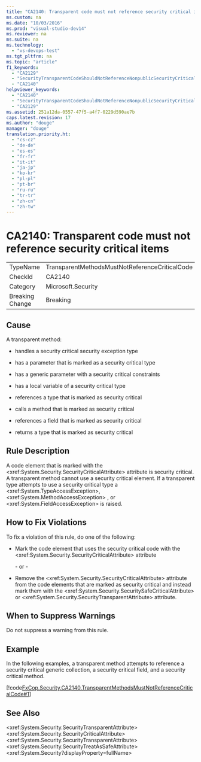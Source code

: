 ```yaml
---
title: "CA2140: Transparent code must not reference security critical items"
ms.custom: na
ms.date: "10/03/2016"
ms.prod: "visual-studio-dev14"
ms.reviewer: na
ms.suite: na
ms.technology: 
  - "vs-devops-test"
ms.tgt_pltfrm: na
ms.topic: "article"
f1_keywords: 
  - "CA2129"
  - "SecurityTransparentCodeShouldNotReferenceNonpublicSecurityCriticalCode"
  - "CA2140"
helpviewer_keywords: 
  - "CA2140"
  - "SecurityTransparentCodeShouldNotReferenceNonpublicSecurityCriticalCode"
  - "CA2129"
ms.assetid: 251a12da-0557-47f5-a4f7-0229d590ae7b
caps.latest.revision: 17
ms.author: "douge"
manager: "douge"
translation.priority.ht: 
  - "cs-cz"
  - "de-de"
  - "es-es"
  - "fr-fr"
  - "it-it"
  - "ja-jp"
  - "ko-kr"
  - "pl-pl"
  - "pt-br"
  - "ru-ru"
  - "tr-tr"
  - "zh-cn"
  - "zh-tw"
---
```

# CA2140: Transparent code must not reference security critical items
|||  
|-|-|  
|TypeName|TransparentMethodsMustNotReferenceCriticalCode|  
|CheckId|CA2140|  
|Category|Microsoft.Security|  
|Breaking Change|Breaking|  
  
## Cause  
 A transparent method:  
  
-   handles a security critical security exception type  
  
-   has a parameter that is marked as a security critical type  
  
-   has a generic parameter with a security critical constraints  
  
-   has a local variable of a security critical type  
  
-   references a type that is marked as security critical  
  
-   calls a method that is marked as security critical  
  
-   references a field that is marked as security critical  
  
-   returns a type that is marked as security critical  
  
## Rule Description  
 A code element that is marked with the \<xref:System.Security.SecurityCriticalAttribute> attribute is security critical. A transparent method cannot use a security critical element. If a transparent type attempts to use a security critical type a \<xref:System.TypeAccessException>, \<xref:System.MethodAccessException> , or \<xref:System.FieldAccessException> is raised.  
  
## How to Fix Violations  
 To fix a violation of this rule, do one of the following:  
  
-   Mark the code element that uses the security critical code with the \<xref:System.Security.SecurityCriticalAttribute> attribute  
  
     \- or -  
  
-   Remove the \<xref:System.Security.SecurityCriticalAttribute> attribute from the code elements that are marked as security critical and instead mark them with the \<xref:System.Security.SecuritySafeCriticalAttribute> or \<xref:System.Security.SecurityTransparentAttribute> attribute.  
  
## When to Suppress Warnings  
 Do not suppress a warning from this rule.  
  
## Example  
 In the following examples, a transparent method attempts to reference a security critical generic collection, a security critical field, and a security critical method.  
  
 [!code[FxCop.Security.CA2140.TransparentMethodsMustNotReferenceCriticalCode#1](../codequality/codesnippet/CSharp/ca2140--transparent-code-must-not-reference-security-critical-items_1.cs)]  
  
## See Also  
 \<xref:System.Security.SecurityTransparentAttribute>   
 \<xref:System.Security.SecurityCriticalAttribute>   
 \<xref:System.Security.SecurityTransparentAttribute>   
 \<xref:System.Security.SecurityTreatAsSafeAttribute>   
 \<xref:System.Security?displayProperty=fullName>